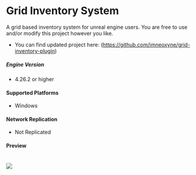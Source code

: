 # Grid Inventory System

A grid based inventory system for unreal engine users.
You are free to use and/or modify this project however you like.

- You can find updated project here: (https://github.com/imneoxyne/grid-inventory-plugin)

##### Engine Version
+ 4.26.2 or higher

#### Supported Platforms
+ Windows

#### Network Replication
+ Not Replicated

#### Preview
# ![](https://raw.githubusercontent.com/imneoxyne/grid-inventory-sample/master/Docs/Preview.gif)
